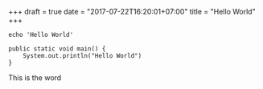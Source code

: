 +++
draft = true
date = "2017-07-22T16:20:01+07:00"
title = "Hello World"
+++

```
echo 'Hello World'
```

```
public static void main() {
	System.out.println("Hello World")
}
```

This is the word
